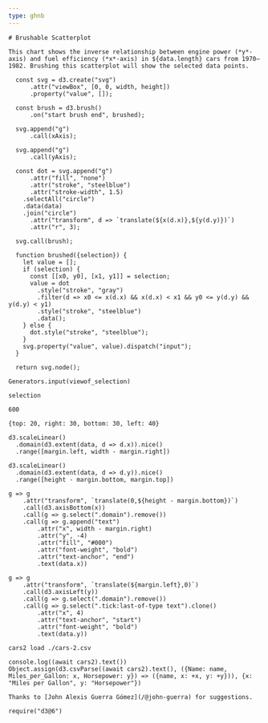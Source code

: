 ```yaml
---
type: ghnb
---
```


```{md}
# Brushable Scatterplot

This chart shows the inverse relationship between engine power (*y*-axis) and fuel efficiency (*x*-axis) in ${data.length} cars from 1970–1982. Brushing this scatterplot will show the selected data points.
```

```{js#viewof selection}(inputs=d3;width;height;xAxis;yAxis;data;x;y)
  const svg = d3.create("svg")
      .attr("viewBox", [0, 0, width, height])
      .property("value", []);

  const brush = d3.brush()
      .on("start brush end", brushed);

  svg.append("g")
      .call(xAxis);

  svg.append("g")
      .call(yAxis);

  const dot = svg.append("g")
      .attr("fill", "none")
      .attr("stroke", "steelblue")
      .attr("stroke-width", 1.5)
    .selectAll("circle")
    .data(data)
    .join("circle")
      .attr("transform", d => `translate(${x(d.x)},${y(d.y)})`)
      .attr("r", 3);

  svg.call(brush);

  function brushed({selection}) {
    let value = [];
    if (selection) {
      const [[x0, y0], [x1, y1]] = selection;
      value = dot
        .style("stroke", "gray")
        .filter(d => x0 <= x(d.x) && x(d.x) < x1 && y0 <= y(d.y) && y(d.y) < y1)
        .style("stroke", "steelblue")
        .data();
    } else {
      dot.style("stroke", "steelblue");
    }
    svg.property("value", value).dispatch("input");
  }

  return svg.node();
```
```{js#selection}(inputs=Generators;viewof selection)
Generators.input(viewof_selection)
```
```{js}(inputs=selection)
selection
```

```{js#height}
600
```
```{js#margin}
{top: 20, right: 30, bottom: 30, left: 40}
```
```{js#x}(inputs=d3;data;margin;width)
d3.scaleLinear()
  .domain(d3.extent(data, d => d.x)).nice()
  .range([margin.left, width - margin.right])
```

```{js#y}(inputs=d3;data;height;margin)
d3.scaleLinear()
  .domain(d3.extent(data, d => d.y)).nice()
  .range([height - margin.bottom, margin.top])
```

```{js#xAxis}(inputs=height;margin;d3;x;width;data)
g => g
    .attr("transform", `translate(0,${height - margin.bottom})`)
    .call(d3.axisBottom(x))
    .call(g => g.select(".domain").remove())
    .call(g => g.append("text")
        .attr("x", width - margin.right)
        .attr("y", -4)
        .attr("fill", "#000")
        .attr("font-weight", "bold")
        .attr("text-anchor", "end")
        .text(data.x))
```

```{js#yAxis}(inputs=margin;d3;y;data)
g => g
    .attr("transform", `translate(${margin.left},0)`)
    .call(d3.axisLeft(y))
    .call(g => g.select(".domain").remove())
    .call(g => g.select(".tick:last-of-type text").clone()
        .attr("x", 4)
        .attr("text-anchor", "start")
        .attr("font-weight", "bold")
        .text(data.y))
```

```{imports}
cars2 load ./cars-2.csv
```

```{js#data}(inputs=d3;cars2)
console.log((await cars2).text())
Object.assign(d3.csvParse((await cars2).text(), ({Name: name, Miles_per_Gallon: x, Horsepower: y}) => ({name, x: +x, y: +y})), {x: "Miles per Gallon", y: "Horsepower"})
```

```{md}
Thanks to [John Alexis Guerra Gómez](/@john-guerra) for suggestions.
```

```{js#d3}(inputs=require)
require("d3@6")
```